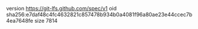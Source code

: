 version https://git-lfs.github.com/spec/v1
oid sha256:e7daf48c4fc4632821c857478b934b0a4081f96a80ae23e44ccec7b4ea7648fe
size 7814
